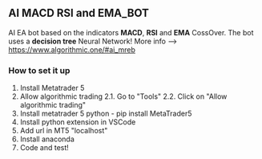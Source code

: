 ## AI MACD RSI and EMA_BOT

AI EA bot based on the indicators **MACD**, **RSI** and **EMA** CossOver. The bot uses a **decision tree** Neural Network! 
More info --> https://www.algorithmic.one/#ai_mreb

### How to set it up
1. Install Metatrader 5
2. Allow algorithmic trading
    2.1. Go to "Tools"
    2.2. Click on "Allow algorithmic trading"
3. Install metatrader 5 python - pip install MetaTrader5
4. Install python extension in VSCode
5. Add url in MT5 "localhost"
6. Install anaconda
7. Code and test!